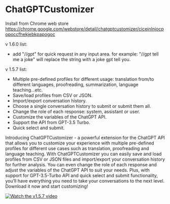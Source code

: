 # ChatGPTCustomizer
Install from Chrome web store https://chrome.google.com/webstore/detail/chatgptcustomizer/ciceinlnjocpopoccfhekjebkpapogoc

v 1.6.0 list:
- add "//gpt" for quick request in any input area. for example: "//gpt tell me a joke" will replace the string with a joke gpt tell you.

v 1.5.7 list:
- Multiple pre-defined profiles for different usage: translation from/to different languages, proofreading, summarization, language teaching...etc.
- Save/load profiles from CSV or JSON.
- Import/export conversation history.
- Choose a single conversation history to submit or submit them all.
- Change the role of each response: system, assistant or user.
- Customize the variables of the ChatGPT API.
- Support the API from GPT-3.5 Turbo.
- Quick select and submit.



Introducing ChatGPTCustomizer - a powerful extension for the ChatGPT API that allows you to customize your experience with multiple pre-defined profiles for different use cases such as translation, proofreading and language teaching. With ChatGPTCustomizer you can easily save and load profiles from CSV or JSON files and import/export your conversation history for further analysis. You can even change the role of each response and adjust the variables of the ChatGPT API to suit your needs. Plus, with support for GPT-3.5-Turbo API and quick select and submit functionality, you’ll have everything you need to take your conversations to the next level. Download it now and start customizing!

[![Watch the v1.5.7 video](https://img.youtube.com/vi/n2dXpyYQFoY/maxresdefault.jpg)](https://youtu.be/n2dXpyYQFoY)

